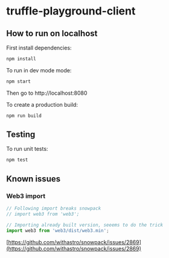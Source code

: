 # truffle-playground-client

## How to run on localhost

First install dependencies:

```sh
npm install
```

To run in dev mode mode:

```sh
npm start
```

Then go to http://localhost:8080

To create a production build:

```sh
npm run build
```

## Testing

To run unit tests:

```sh
npm test
```

## Known issues

### Web3 import

```typescript
// Following import breaks snowpack
// import web3 from 'web3';

// Importing already built version, seeems to do the trick
import web3 from 'web3/dist/web3.min';
```

[https://github.com/withastro/snowpack/issues/2869](https://github.com/withastro/snowpack/issues/2869)
